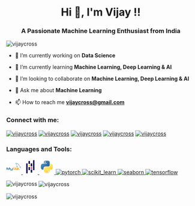 <h1 align="center">Hi 👋, I'm Vijay !!</h1>
<h3 align="center">A Passionate Machine Learning Enthusiast from India</h3>

<p align="left"> <img src="https://komarev.com/ghpvc/?username=vijaycross&label=Profile%20views&color=0e75b6&style=flat" alt="vijaycross" /> </p>

- 🔭 I’m currently working on **Data Science**

- 🌱 I’m currently learning **Machine Learning, Deep Learning & AI**

- 👯 I’m looking to collaborate on **Machine Learning, Deep Learning & AI**

- 💬 Ask me about **Machine Learning**

- 📫 How to reach me **vijaycross@gmail.com**

<h3 align="left">Connect with me:</h3>
<p align="left">
<a href="https://linkedin.com/in/vijaycross" target="blank"><img align="center" src="https://raw.githubusercontent.com/rahuldkjain/github-profile-readme-generator/master/src/images/icons/Social/linked-in-alt.svg" alt="vijaycross" height="30" width="40" /></a>
<a href="https://kaggle.com/vijaycross" target="blank"><img align="center" src="https://raw.githubusercontent.com/rahuldkjain/github-profile-readme-generator/master/src/images/icons/Social/kaggle.svg" alt="vijaycross" height="30" width="40" /></a>
<a href="https://twitter.com/vijaycross" target="blank"><img align="center" src="https://raw.githubusercontent.com/rahuldkjain/github-profile-readme-generator/master/src/images/icons/Social/twitter.svg" alt="vijaycross" height="30" width="40" /></a>
<a href="https://fb.com/vijaycross" target="blank"><img align="center" src="https://raw.githubusercontent.com/rahuldkjain/github-profile-readme-generator/master/src/images/icons/Social/facebook.svg" alt="vijaycross" height="30" width="40" /></a>
<a href="https://instagram.com/vijaycross" target="blank"><img align="center" src="https://raw.githubusercontent.com/rahuldkjain/github-profile-readme-generator/master/src/images/icons/Social/instagram.svg" alt="vijaycross" height="30" width="40" /></a>
</p>

<h3 align="left">Languages and Tools:</h3>
<p align="left"><a href="https://www.mysql.com/" target="_blank" rel="noreferrer"> <img src="https://raw.githubusercontent.com/devicons/devicon/master/icons/mysql/mysql-original-wordmark.svg" alt="mysql" width="40" height="40"/> </a> <a href="https://pandas.pydata.org/" target="_blank" rel="noreferrer"> <img src="https://raw.githubusercontent.com/devicons/devicon/2ae2a900d2f041da66e950e4d48052658d850630/icons/pandas/pandas-original.svg" alt="pandas" width="40" height="40"/> </a> <a href="https://www.python.org" target="_blank" rel="noreferrer"> <img src="https://raw.githubusercontent.com/devicons/devicon/master/icons/python/python-original.svg" alt="python" width="40" height="40"/> </a> <a href="https://pytorch.org/" target="_blank" rel="noreferrer"> <img src="https://www.vectorlogo.zone/logos/pytorch/pytorch-icon.svg" alt="pytorch" width="40" height="40"/> </a> <a href="https://scikit-learn.org/" target="_blank" rel="noreferrer"> <img src="https://upload.wikimedia.org/wikipedia/commons/0/05/Scikit_learn_logo_small.svg" alt="scikit_learn" width="40" height="40"/> </a> <a href="https://seaborn.pydata.org/" target="_blank" rel="noreferrer"> <img src="https://seaborn.pydata.org/_images/logo-mark-lightbg.svg" alt="seaborn" width="40" height="40"/> </a> <a href="https://www.tensorflow.org" target="_blank" rel="noreferrer"> <img src="https://www.vectorlogo.zone/logos/tensorflow/tensorflow-icon.svg" alt="tensorflow" width="40" height="40"/> </a> </p>

<p><img align="left" src="https://github-readme-stats.vercel.app/api/top-langs?username=vijaycross&show_icons=true&locale=en&layout=compact" alt="vijaycross" /></p>

<p>&nbsp;<img align="center" src="https://github-readme-stats.vercel.app/api?username=vijaycross&show_icons=true&locale=en" alt="vijaycross" /></p>

<p><img align="center" src="https://github-readme-streak-stats.herokuapp.com/?user=vijaycross&" alt="vijaycross" /></p>
